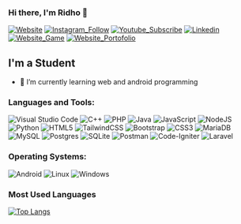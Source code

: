 ### Hi there, I'm Ridho 👋

[![Website](https://img.shields.io/badge/Blogger-FF5722?style=for-the-badge&logo=blogger&logoColor=white)](https://ridhonusa.blogspot.com)
[![Instagram_Follow](https://img.shields.io/badge/Instagram-E4405F?style=for-the-badge&logo=instagram&logoColor=white)](https://www.instagram.com/ridho.top)
[![Youtube_Subscribe](https://img.shields.io/badge/YouTube-FF0000?style=for-the-badge&logo=youtube&logoColor=white)](https://www.youtube.com/channel/UCyRwMkqfX_xDcQtWjKY04Mw)
[![Linkedin](https://img.shields.io/badge/LinkedIn-0077B5?style=for-the-badge&logo=linkedin&logoColor=white)](https://www.linkedin.com/in/miftahulfr/)
[![Website_Game](https://img.shields.io/website?label=Nengomahae.tk&style=for-the-badge&url=http%3A%2F%2Fnengomahae.tk)](http://nengomahae.tk/)
[![Website_Portofolio](https://img.shields.io/website?label=Web-Portofolio&style=for-the-badge&url=https%3A%2F%2Ffauza.nasihosting.com)](http://fauza.nasihosting.com/)

## I'm a Student
- 🌱 I’m currently learning web and android programming

### Languages and Tools:
![Visual Studio Code](https://img.shields.io/badge/Visual%20Studio%20Code-0078d7.svg?style=for-the-badge&logo=visual-studio-code&logoColor=white)
![C++](https://img.shields.io/badge/c++-%2300599C.svg?style=for-the-badge&logo=c%2B%2B&logoColor=white)
![PHP](https://img.shields.io/badge/php-%23777BB4.svg?style=for-the-badge&logo=php&logoColor=white)
![Java](https://img.shields.io/badge/java-%23ED8B00.svg?style=for-the-badge&logo=java&logoColor=white)
![JavaScript](https://img.shields.io/badge/javascript-%23323330.svg?style=for-the-badge&logo=javascript&logoColor=%23F7DF1E)
![NodeJS](https://img.shields.io/badge/node.js-6DA55F?style=for-the-badge&logo=node.js&logoColor=white)
![Python](https://img.shields.io/badge/python-3670A0?style=for-the-badge&logo=python&logoColor=ffdd54)
![HTML5](https://img.shields.io/badge/html5-%23E34F26.svg?style=for-the-badge&logo=html5&logoColor=white)
![TailwindCSS](https://img.shields.io/badge/tailwindcss-%2338B2AC.svg?style=for-the-badge&logo=tailwind-css&logoColor=white)
![Bootstrap](https://img.shields.io/badge/bootstrap-%23563D7C.svg?style=for-the-badge&logo=bootstrap&logoColor=white)
![CSS3](https://img.shields.io/badge/css3-%231572B6.svg?style=for-the-badge&logo=css3&logoColor=white)
![MariaDB](https://img.shields.io/badge/MariaDB-003545?style=for-the-badge&logo=mariadb&logoColor=white)
![MySQL](https://img.shields.io/badge/mysql-%2300f.svg?style=for-the-badge&logo=mysql&logoColor=white)
![Postgres](https://img.shields.io/badge/postgres-%23316192.svg?style=for-the-badge&logo=postgresql&logoColor=white)
![SQLite](https://img.shields.io/badge/sqlite-%2307405e.svg?style=for-the-badge&logo=sqlite&logoColor=white)
![Postman](https://img.shields.io/badge/Postman-FF6C37?style=for-the-badge&logo=postman&logoColor=white)
![Code-Igniter](https://img.shields.io/badge/CodeIgniter-%23EF4223.svg?style=for-the-badge&logo=codeIgniter&logoColor=white)
![Laravel](https://img.shields.io/badge/laravel-%23FF2D20.svg?style=for-the-badge&logo=laravel&logoColor=white)

### Operating Systems:
![Android](https://img.shields.io/badge/Android-3DDC84?style=for-the-badge&logo=android&logoColor=white)
![Linux](https://img.shields.io/badge/Linux-FCC624?style=for-the-badge&logo=linux&logoColor=black)
![Windows](https://img.shields.io/badge/Windows-0078D6?style=for-the-badge&logo=windows&logoColor=white)

### Most Used Languages
[![Top Langs](https://github-readme-stats.vercel.app/api/top-langs/?username=kuduiso&layout=compact)](https://github.com/anuraghazra/github-readme-stats)

<!--
**kuduiso/kuduiso** is a ✨ _special_ ✨ repository because its `README.md` (this file) appears on your GitHub profile.

Here are some ideas to get you started:

- 🔭 I’m currently working on ...
- 🌱 I’m currently learning ...
- 👯 I’m looking to collaborate on ...
- 🤔 I’m looking for help with ...
- 💬 Ask me about ...
- 📫 How to reach me: ...
- 😄 Pronouns: ...
- ⚡ Fun fact: ...
-->

